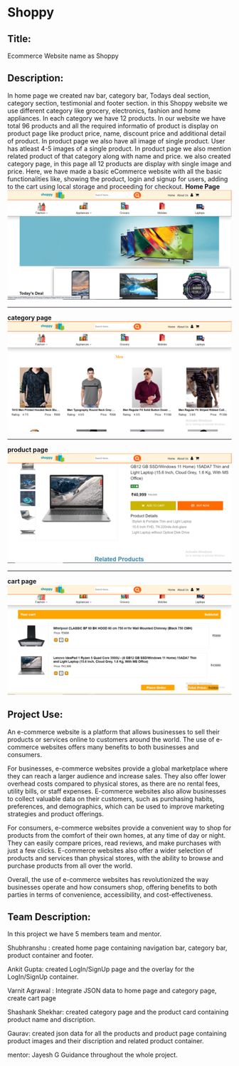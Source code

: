 # Shoppy
## Title:
Ecommerce Website name as Shoppy


## Description:
In home page we created nav bar, category bar, Todays deal section, category section, testimonial and footer section.
in this Shoppy website we use different category like grocery, electronics, fashion and home appliances. In each category we have 12 products. In our website we have total 96 products and all the required informatio of product is display on product page like product price, name, discount price and additional detail of product. In product page we also have all image of single product. User has atleast 4-5 images of a single product. In product page we also mention related product of that category along with name and price.
we also created category page, in this page all 12 products are display with single image and price.
Here, we have made a basic eCommerce website with all the basic functionalities like, showing the product, login and signup for users, adding to the cart using local storage and proceeding for checkout.
**Home Page**
![Home Page](./img/Capture2.PNG "Optional Title")

--------
**category page**
![Home Page](./img/Capture.PNG "Optional Title")

--------

**product page**
![Home Page](./img/Capture3.PNG "Optional Title")

--------

**cart page**
![Home Page](./img/Capture4.PNG "Optional Title")



## Project Use:
An e-commerce website is a platform that allows businesses to sell their products or services online to customers around the world. The use of e-commerce websites offers many benefits to both businesses and consumers.

For businesses, e-commerce websites provide a global marketplace where they can reach a larger audience and increase sales. They also offer lower overhead costs compared to physical stores, as there are no rental fees, utility bills, or staff expenses. E-commerce websites also allow businesses to collect valuable data on their customers, such as purchasing habits, preferences, and demographics, which can be used to improve marketing strategies and product offerings.

For consumers, e-commerce websites provide a convenient way to shop for products from the comfort of their own homes, at any time of day or night. They can easily compare prices, read reviews, and make purchases with just a few clicks. E-commerce websites also offer a wider selection of products and services than physical stores, with the ability to browse and purchase products from all over the world.

Overall, the use of e-commerce websites has revolutionized the way businesses operate and how consumers shop, offering benefits to both parties in terms of convenience, accessibility, and cost-effectiveness.



## Team Description:
In this project we have 5 members team and mentor.

Shubhranshu : created home page containing navigation bar, category bar, product container and footer.

Ankit Gupta: created LogIn/SignUp page and the overlay for the LogIn/SignUp container.

Varnit Agrawal : Integrate JSON data to home page and category page, create cart page

Shashank Shekhar: created category page and the 
product card containing product name and discription.

Gaurav: created json data for all the products and product page containing product images and their discription and related product container.

mentor: Jayesh G
Guidance throughout the whole project.

